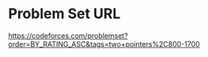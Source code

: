 # Problem Set URL

https://codeforces.com/problemset?order=BY_RATING_ASC&tags=two+pointers%2C800-1700